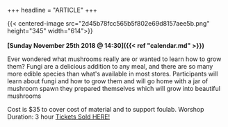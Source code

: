 +++
headline = "ARTICLE"
+++

{{< centered-image src="2d45b78fcc565b5f802e69d8157aee5b.png" height="345" width="614">}}
</br>
</br>
__[Sunday November 25th 2018 @ 14:30]({{< ref "calendar.md" >}})__  
  
  
 


Ever wondered what mushrooms really are or wanted to learn how to grow them? Fungi are a delicious addition to any meal, and there are so many more edible species than what's available in most stores. Participants will learn about fungi and how to grow them and will go home with a jar of mushroom spawn they prepared themselves which will grow into beautiful mushrooms

Cost is $35 to cover cost of material and to support foulab.
Worshop Duration: 3 hour
[Tickets Sold HERE!](https://www.eventbrite.ca/e/fungi-fun-time-a-fungi-workshop-tickets-52185853292)
